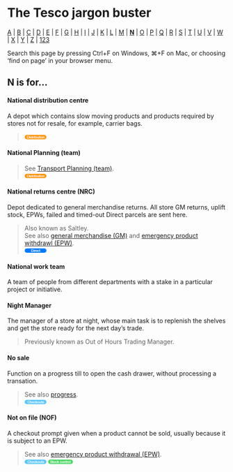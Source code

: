 # The Tesco jargon buster

[A](a.md) | [B](b.md) | [C](c.md) | [D](d.md) | [E](e.md) | [F](f.md) | [G](g.md) | [H](h.md) | [I](i.md) | [J](j.md) | [K](k.md) | [L](l.md) | [M](m.md) | [**N**](n.md) | [O](o.md) | [P](p.md) | [Q](q.md) | [R](r.md) | [S](s.md) | [T](t.md) | [U](u.md) | [V](v.md) | [W](w.md) | [X](x.md) | [Y](y.md) | [Z](z.md) | [123](123.md)

Search this page by pressing Ctrl+F on Windows, ⌘+F on Mac, or choosing ‘find on page’ in your browser menu.

## N is for…

#### National distribution centre
A depot which contains slow moving products and products required by stores not for resale, for example, carrier bags.  
> ![Distribution](assets/images/tag-distribution.png)

#### National Planning (team)
> See [Transport Planning (team)](t.md#transport-planning-team).  
> ![Distribution](assets/images/tag-distribution.png)

#### National returns centre (NRC)
Depot dedicated to general merchandise returns. All store GM returns, uplift stock, EPWs, failed and timed-out Direct parcels are sent here.
> Also known as Saltley.  
> See also [general merchandise (GM)](g.md#general-merchandise-gm) and [emergency product withdrawl (EPW)](e.md#emergency-product-withdrawl-epw).  
> ![Direct](assets/images/tag-direct.png)

#### National work team
A team of people from different departments with a stake in a particular project or initiative.

#### Night Manager
The manager of a store at night, whose main task is to replenish the shelves and get the store ready for the next day’s trade.
> Previously known as Out of Hours Trading Manager.

#### No sale
Function on a progress till to open the cash drawer, without processing a transation.
> See also [progress](p.md#progress).    
> ![Checkouts](assets/images/tag-checkouts.png)

#### Not on file (NOF)
A checkout prompt given when a product cannot be sold, usually because it is subject to an EPW.
> See also [emergency product withdrawal (EPW)](e.md#emergency-product-withdrawal-epw).  
> ![Checkouts](assets/images/tag-checkouts.png) ![Stock control](assets/images/tag-stockcontrol.png)
